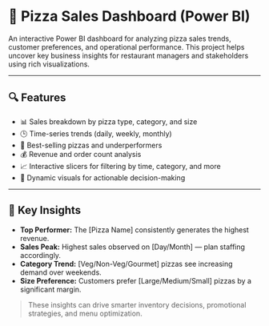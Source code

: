 # 🍕 Pizza Sales Dashboard (Power BI)

An interactive Power BI dashboard for analyzing pizza sales trends, customer preferences, and operational performance. This project helps uncover key business insights for restaurant managers and stakeholders using rich visualizations.


---

## 🔍 Features

- 📊 Sales breakdown by pizza type, category, and size
- 🕒 Time-series trends (daily, weekly, monthly)
- 📍 Best-selling pizzas and underperformers
- 💰 Revenue and order count analysis
- 📈 Interactive slicers for filtering by time, category, and more
- 🧩 Dynamic visuals for actionable decision-making

---

## 📌 Key Insights

- **Top Performer:** The [Pizza Name] consistently generates the highest revenue.
- **Sales Peak:** Highest sales observed on [Day/Month] — plan staffing accordingly.
- **Category Trend:** [Veg/Non-Veg/Gourmet] pizzas see increasing demand over weekends.
- **Size Preference:** Customers prefer [Large/Medium/Small] pizzas by a significant margin.

> These insights can drive smarter inventory decisions, promotional strategies, and menu optimization.

